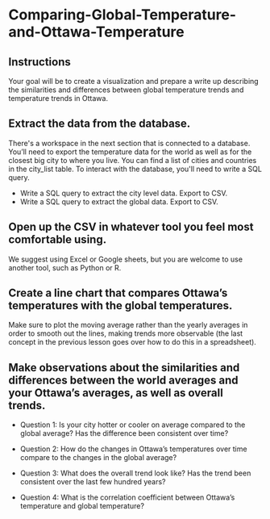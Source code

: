 
# Comparing-Global-Temperature-and-Ottawa-Temperature
## Instructions

Your goal will be to create a visualization and prepare a write up describing the similarities and differences between global temperature trends and temperature trends in Ottawa. 

## Extract the data from the database. 

There's a workspace in the next section that is connected to a database. You’ll need to export the temperature data for the world as well as for the closest big city to where you live. You can find a list of cities and countries in the city_list table. To interact with the database, you'll need to write a SQL query.
  * Write a SQL query to extract the city level data. Export to CSV.
  * Write a SQL query to extract the global data. Export to CSV.
  
## Open up the CSV in whatever tool you feel most comfortable using.

We suggest using Excel or Google sheets, but you are welcome to use another tool, such as Python or R.

## Create a line chart that compares Ottawa’s temperatures with the global temperatures.

Make sure to plot the moving average rather than the yearly averages in order to smooth out the lines, making trends more observable (the last concept in the previous lesson goes over how to do this in a spreadsheet).

## Make observations about the similarities and differences between the world averages and your Ottawa’s averages, as well as overall trends.

   * Question 1: Is your city hotter or cooler on average compared to the global average? Has the difference been consistent over time? 
   
   * Question 2: How do the changes in Ottawa’s temperatures over time compare to the changes in the global average?  
   
   * Question 3: What does the overall trend look like? Has the trend been consistent over the last few hundred years? 
   
   * Question 4: What is the correlation coefficient between Ottawa’s temperature and global temperature? 
